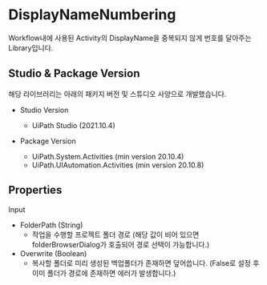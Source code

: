 # DisplayNameNumbering

Workflow내에 사용된 Activity의 DisplayName을 중복되지 않게 번호를 달아주는 Library입니다.


Studio & Package Version
---

해당 라이브러리는 아래의 패키지 버전 및 스튜디오 사양으로 개발했습니다.

- Studio Version
  - UiPath Studio (2021.10.4)

- Package Version
  - UiPath.System.Activities (min version 20.10.4)
  - UiPath.UIAutomation.Activities (min version 20.10.8)

Properties
---
Input
- FolderPath (String) 
  - 작업을 수행할 프로젝트 폴더 경로 (해당 값이 비어 있으면 folderBrowserDialog가 호출되어 경로 선택이 가능합니다.)
- Overwrite (Boolean) 
  - 복사할 폴더로 미리 생성된 백업폴더가 존재하면 덮어씁니다. (False로 설정 후 이미 폴더가 경로에 존재하면 에러가 발생합니다.)
